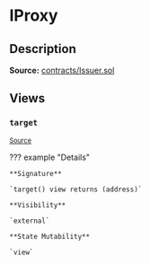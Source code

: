 # IProxy

## Description

**Source:** [contracts/Issuer.sol](https://github.com/Synthetixio/synthetix/tree/v2.79.1/contracts/Issuer.sol)

## Views

### `target`

<sub>[Source](https://github.com/Synthetixio/synthetix/tree/v2.79.1/contracts/Issuer.sol#L31)</sub>

??? example "Details"

    **Signature**

    `target() view returns (address)`

    **Visibility**

    `external`

    **State Mutability**

    `view`
